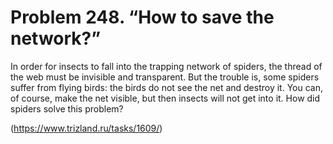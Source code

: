 # Problem 248. “How to save the network?”

In order for insects to fall into the trapping network of spiders, the thread of the web must be invisible and transparent. But the trouble is, some spiders suffer from flying birds: the birds do not see the net and destroy it. You can, of course, make the net visible, but then insects will not get into it. How did spiders solve this problem?

(https://www.trizland.ru/tasks/1609/)